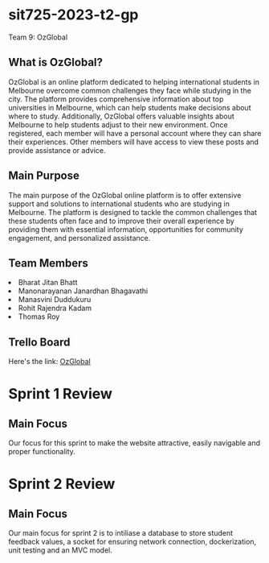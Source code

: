 # sit725-2023-t2-gp
Team 9: OzGlobal
<!-- Team 9 -->
<h2>What is OzGlobal?</h2>
<p>OzGlobal is an online platform dedicated to helping international students in Melbourne overcome common challenges they face while studying in the city. The platform provides comprehensive information about top universities in Melbourne, which can help students make decisions about where to study. Additionally, OzGlobal offers valuable insights about Melbourne to help students adjust to their new environment. Once registered, each member will have a personal account where they can share their experiences. Other members will have access to view these posts and provide assistance or advice.</p>
<h2>Main Purpose</h2>
<p>The main purpose of the OzGlobal online platform is to offer extensive support and solutions to international students who are studying in Melbourne. The platform is designed to tackle the common challenges that these students often face and to improve their overall experience by providing them with essential information, opportunities for community engagement, and personalized assistance.</p>
<h2>Team Members</h2>
<li> Bharat Jitan Bhatt </li>
<li> Manonarayanan Janardhan Bhagavathi </li>
<li> Manasvini Duddukuru </li>
<li> Rohit Rajendra Kadam </li>
<li> Thomas Roy </li>
<h2>Trello Board</h2>
<p>Here's the link: <a target="_blank" href="https://trello.com/b/7tzyf2JK/ozglobal">OzGlobal</a></p>
<h1>Sprint 1 Review</h1>
<h2>Main Focus</h2>
<p> Our focus for this sprint to make the website attractive, easily navigable and proper functionality.</p>
<h1>Sprint 2 Review</h1>
<h2>Main Focus</h2>
<p>Our main focus for sprint 2 is to intiliase a database to store student feedback values, a socket for ensuring network connection, dockerization, unit testing and an MVC model.</p>
